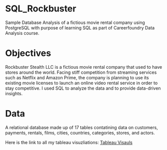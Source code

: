 # SQL_Rockbuster
Sample Database Analysis of a fictious movie rental company using PostgreSQL with purpose of learning SQL as part of Careerfoundry Data Analysis course. 
# Objectives
Rockbuster Stealth LLC is a fictious movie rental company that used to have stores around the world. Facing stiff competition from streaming services such as Netflix and Amazon Prime, the company is planning to use its existing movie licenses to launch an online video rental service in order to stay competitive. I used SQL to analyze the data and to provide data-driven insights.
# Data
A relational database made up of 17 tables contatining data on customers, payments, rentals, films, cities, countries, categories, stores, and actors.

Here is the link to all my tableau visuzliations: [Tableau Visauls](https://public.tableau.com/app/profile/marcela8119)
